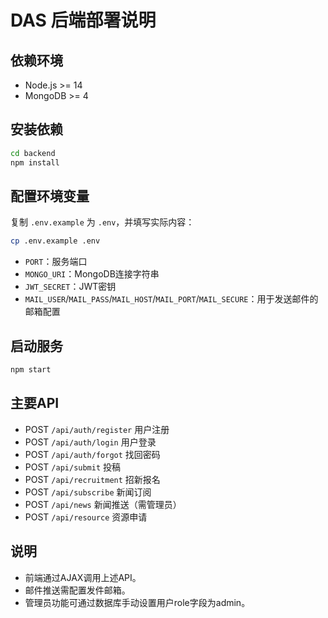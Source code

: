 # DAS 后端部署说明

## 依赖环境
- Node.js >= 14
- MongoDB >= 4

## 安装依赖
```bash
cd backend
npm install
```

## 配置环境变量
复制 `.env.example` 为 `.env`，并填写实际内容：
```bash
cp .env.example .env
```

- `PORT`：服务端口
- `MONGO_URI`：MongoDB连接字符串
- `JWT_SECRET`：JWT密钥
- `MAIL_USER`/`MAIL_PASS`/`MAIL_HOST`/`MAIL_PORT`/`MAIL_SECURE`：用于发送邮件的邮箱配置

## 启动服务
```bash
npm start
```

## 主要API
- POST   `/api/auth/register`   用户注册
- POST   `/api/auth/login`      用户登录
- POST   `/api/auth/forgot`     找回密码
- POST   `/api/submit`          投稿
- POST   `/api/recruitment`     招新报名
- POST   `/api/subscribe`       新闻订阅
- POST   `/api/news`            新闻推送（需管理员）
- POST   `/api/resource`        资源申请

## 说明
- 前端通过AJAX调用上述API。
- 邮件推送需配置发件邮箱。
- 管理员功能可通过数据库手动设置用户role字段为admin。 